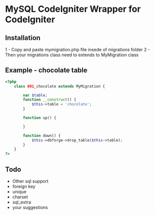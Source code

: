 MySQL CodeIgniter Wrapper for CodeIgniter
=========================================

Installation
------------
1 - Copy and paste mymigration.php file insede of migrations folder
2 - Then your migrations class need to extends to MyMigration class

Example - chocolate table
-------------------------
```php
<?php
    class 001_chocolate extends MyMigration {

        var $table;
        function __construct() {
            $this->table = 'chocolate';
        }

        function up() {

        }

        function down() {
            $this->dbforge->drop_table($this->table);
        }
    }
?>
```
Todo
-------------------------
* Other sql support
* foreign key
* unique
* charset
* sql_extra
* your suggestions
